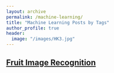 ```yaml
---
layout: archive
permalink: /machine-learning/
title: "Machine Learning Posts by Tags"
author_profile: true
header: 
  image: "/images/HK3.jpg"  
---
```


## [Fruit Image Recognition](/fruit_image_recognition/)

